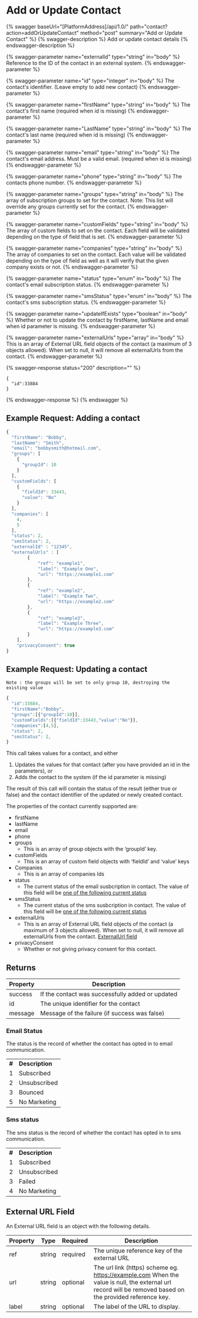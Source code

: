 # Add or Update Contact

{% swagger baseUrl="[PlatformAddress]/api/1.0/" path="contact?action=addOrUpdateContact" method="post" summary="Add or Update Contact" %}
{% swagger-description %}
Add or update contact details
{% endswagger-description %}

{% swagger-parameter name="externalId" type="string" in="body" %}
Reference to the ID of the contact in an external system.
{% endswagger-parameter %}

{% swagger-parameter name="id" type="integer" in="body" %}
The contact's identifier. (Leave empty to add new contact)
{% endswagger-parameter %}

{% swagger-parameter name="firstName" type="string" in="body" %}
The contact's first name (required when id is missing)
{% endswagger-parameter %}

{% swagger-parameter name="LastName" type="string" in="body" %}
The contact's last name (required when id is missing)
{% endswagger-parameter %}

{% swagger-parameter name="email" type="string" in="body" %}
The contact's email address. Must be a valid email. (required when id is missing)
{% endswagger-parameter %}

{% swagger-parameter name="phone" type="string" in="body" %}
The contacts phone number.
{% endswagger-parameter %}

{% swagger-parameter name="groups" type="string" in="body" %}
The array of subscription groups to set for the contact. Note: This list will override any groups currently set for the contact.
{% endswagger-parameter %}

{% swagger-parameter name="customFields" type="string" in="body" %}
The array of custom fields to set on the contact. Each field will be validated depending on the type of field that is set.
{% endswagger-parameter %}

{% swagger-parameter name="companies" type="string" in="body" %}
The array of companies to set on the contact. Each value will be validated depending on the type of field as well as it will verify that the given company exists or not.
{% endswagger-parameter %}

{% swagger-parameter name="status" type="enum" in="body" %}
The contact's email subscription status.
{% endswagger-parameter %}

{% swagger-parameter name="smsStatus" type="enum" in="body" %}
The contact's sms subscription status.
{% endswagger-parameter %}

{% swagger-parameter name="updateIfExists" type="boolean" in="body" %}
Whether or not to update the contact by firstName, lastName and email when id parameter is missing.
{% endswagger-parameter %}

{% swagger-parameter name="externalUrls" type="array" in="body" %}
This is an array of External URL field objects of the contact (a maximum of 3 objects allowed). When set to null, it will remove all externalUrls from the contact.
{% endswagger-parameter %}

{% swagger-response status="200" description="" %}
```
{
  "id":33884
}
```
{% endswagger-response %}
{% endswagger %}

## Example Request: Adding a contact

```javascript
{
  "firstName": "Bobby",
  "lastName": "Smith",
  "email": "bobbysmith@hotmail.com",
  "groups": [
    {
      "groupId": 10
    }
  ],
  "customFields": [
    {
      "fieldId": 33443,
      "value": "No"
    }
  ],
  "companies": [
    4,
    5
  ],
  "status": 2,
  "smsStatus": 2,
  "externalId" : "12345",
  "externalUrls" : [
        {
            "ref": "example1",
            "label": "Example One",
            "url": "https://example1.com"
        },
        {
            "ref": "example2",
            "label": "Example Two",
            "url": "https://example2.com"
        },
        {
            "ref": "example3",
            "label": "Example Three",
            "url": "https://example3.com"
        }
    ],
    "privacyConsent": true
}
```

## Example Request: Updating a contact

`Note : the groups will be set to only group 10, destroying the existing value`

```javascript
{
  "id":33884,
  "firstName":"Bobby",
  "groups":[{"groupId":10}],
  "customFields":[{"fieldId":33443,"value":"No"}],
  "companies":[4,5],
  "status": 2,
  "smsStatus": 2,
}
```

This call takes values for a contact, and either

1. Updates the values for that contact (after you have provided an id in the parameters), or
2. Adds the contact to the system (if the id parameter is missing)

The result of this call will contain the status of the result (either true or false) and the contact identifier of the updated or newly created contact.

The properties of the contact currently supported are:

* firstName
* lastName
* email
* phone
* groups
  * This is an array of group objects with the ‘groupId’ key.
* customFields
  * This is an array of custom field objects with ‘fieldId’ and ‘value’ keys
* Companies
  * This is an array of companies Ids
* status
  * The current status of the email susbcription in contact. The value of this field will be [one of the following current status](add-or-update-contact.md#email-status)
* smsStatus
  * The current status of the sms susbcription in contact. The value of this field will be [one of the following current status](add-or-update-contact.md#sms-status)
* externalUrls
  * This is an array of External URL field objects of the contact (a maximum of 3 objects allowed). When set to null, it will remove all externalUrls from the contact. [ExternalUrl field](add-or-update-contact.md#external-url-field)
* privacyConsent
  * Whether or not giving privacy consent for this contact.

## Returns

| Property | Description                                      |
| -------- | ------------------------------------------------ |
| success  | If the contact was successfully added or updated |
| id       | The unique identifier for the contact            |
| message  | Message of the failure (if success was false)    |

### Email Status

The status is the record of whether the contact has opted in to email communication.

|       |                 |
| ----- | --------------- |
| **#** | **Description** |
| 1     | Subscribed      |
| 2     | Unsubscribed    |
| 3     | Bounced         |
| 5     | No Marketing    |

### Sms status

The sms status is the record of whether the contact has opted in to sms communication.

|       |                 |
| ----- | --------------- |
| **#** | **Description** |
| 1     | Subscribed      |
| 2     | Unsubscribed    |
| 3     | Failed          |
| 4     | No Marketing    |

## External URL Field

An External URL field is an object with the following details.

| Property | Type   | Required | Description                                                                                                                                              |
| -------- | ------ | -------- | -------------------------------------------------------------------------------------------------------------------------------------------------------- |
| ref      | string | required | The unique reference key of the external URL                                                                                                             |
| url      | string | optional | The url link (https) scheme eg. https://example.com When the value is null, the external url record will be removed based on the provided reference key. |
| label    | string | optional | The label of the URL to display.                                                                                                                         |
